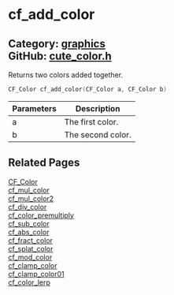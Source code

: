 # cf_add_color

Category: [graphics](https://github.com/RandyGaul/cute_framework/blob/master/docs/api_reference?id=graphics)  
GitHub: [cute_color.h](https://github.com/RandyGaul/cute_framework/blob/master/include/cute_color.h)  
---

Returns two colors added together.

```cpp
CF_Color cf_add_color(CF_Color a, CF_Color b)
```

Parameters | Description
--- | ---
a | The first color.
b | The second color.

## Related Pages

[CF_Color](https://github.com/RandyGaul/cute_framework/blob/master/docs/graphics/cf_color.md)  
[cf_mul_color](https://github.com/RandyGaul/cute_framework/blob/master/docs/graphics/cf_mul_color.md)  
[cf_mul_color2](https://github.com/RandyGaul/cute_framework/blob/master/docs/graphics/cf_mul_color2.md)  
[cf_div_color](https://github.com/RandyGaul/cute_framework/blob/master/docs/graphics/cf_div_color.md)  
[cf_color_premultiply](https://github.com/RandyGaul/cute_framework/blob/master/docs/graphics/cf_color_premultiply.md)  
[cf_sub_color](https://github.com/RandyGaul/cute_framework/blob/master/docs/graphics/cf_sub_color.md)  
[cf_abs_color](https://github.com/RandyGaul/cute_framework/blob/master/docs/graphics/cf_abs_color.md)  
[cf_fract_color](https://github.com/RandyGaul/cute_framework/blob/master/docs/graphics/cf_fract_color.md)  
[cf_splat_color](https://github.com/RandyGaul/cute_framework/blob/master/docs/graphics/cf_splat_color.md)  
[cf_mod_color](https://github.com/RandyGaul/cute_framework/blob/master/docs/graphics/cf_mod_color.md)  
[cf_clamp_color](https://github.com/RandyGaul/cute_framework/blob/master/docs/graphics/cf_clamp_color.md)  
[cf_clamp_color01](https://github.com/RandyGaul/cute_framework/blob/master/docs/graphics/cf_clamp_color01.md)  
[cf_color_lerp](https://github.com/RandyGaul/cute_framework/blob/master/docs/graphics/cf_color_lerp.md)  
